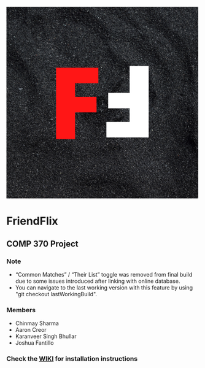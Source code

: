 ![FFLogo](mockups/logo.png "FriendFlix")
# FriendFlix

## COMP 370 Project

### Note
- “Common Matches” / “Their List” toggle was removed from final build due to some issues introduced after linking with online database.
- You can navigate to the last working version with this feature by using "git checkout lastWorkingBuild".

### Members
 - Chinmay Sharma
 - Aaron Creor
 - Karanveer Singh Bhullar
 - Joshua Fantillo

### Check the [WIKI](https://cisgitlab.ufv.ca/nebulabs/Movie/wikis/home#friendflix-wiki) for installation instructions